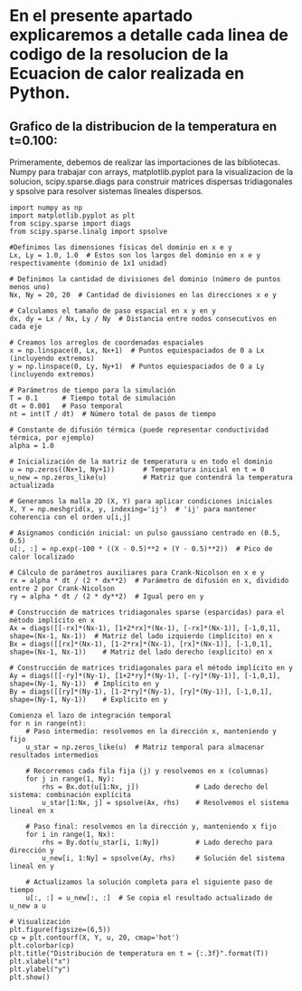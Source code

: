 # En el presente apartado explicaremos a detalle cada linea de codigo de la resolucion de la Ecuacion de calor realizada en Python.

## Grafico de la distribucion de la temperatura en t=0.100:

Primeramente, debemos de realizar las importaciones de las bibliotecas. 
Numpy para trabajar con arrays, matplotlib.pyplot para la visualizacion de la solucion, scipy.sparse.diags para construir matrices dispersas tridiagonales y spsolve para resolver sistemas lineales dispersos. 

    import numpy as np
    import matplotlib.pyplot as plt
    from scipy.sparse import diags
    from scipy.sparse.linalg import spsolve

    #Definimos las dimensiones físicas del dominio en x e y
    Lx, Ly = 1.0, 1.0  # Estos son los largos del dominio en x e y respectivamente (dominio de 1x1 unidad)

    # Definimos la cantidad de divisiones del dominio (número de puntos menos uno)
    Nx, Ny = 20, 20  # Cantidad de divisiones en las direcciones x e y

    # Calculamos el tamaño de paso espacial en x y en y
    dx, dy = Lx / Nx, Ly / Ny  # Distancia entre nodos consecutivos en cada eje
    
    # Creamos los arreglos de coordenadas espaciales
    x = np.linspace(0, Lx, Nx+1)  # Puntos equiespaciados de 0 a Lx (incluyendo extremos)
    y = np.linspace(0, Ly, Ny+1)  # Puntos equiespaciados de 0 a Ly (incluyendo extremos)
    
    # Parámetros de tiempo para la simulación
    T = 0.1      # Tiempo total de simulación
    dt = 0.001   # Paso temporal
    nt = int(T / dt)  # Número total de pasos de tiempo

    # Constante de difusión térmica (puede representar conductividad térmica, por ejemplo)
    alpha = 1.0
    
    # Inicialización de la matriz de temperatura u en todo el dominio
    u = np.zeros((Nx+1, Ny+1))       # Temperatura inicial en t = 0
    u_new = np.zeros_like(u)         # Matriz que contendrá la temperatura actualizada
    
    # Generamos la malla 2D (X, Y) para aplicar condiciones iniciales
    X, Y = np.meshgrid(x, y, indexing='ij')  # 'ij' para mantener coherencia con el orden u[i,j]
    
    # Asignamos condición inicial: un pulso gaussiano centrado en (0.5, 0.5)
    u[:, :] = np.exp(-100 * ((X - 0.5)**2 + (Y - 0.5)**2))  # Pico de calor localizado
    
    # Cálculo de parámetros auxiliares para Crank-Nicolson en x e y
    rx = alpha * dt / (2 * dx**2)  # Parámetro de difusión en x, dividido entre 2 por Crank-Nicolson
    ry = alpha * dt / (2 * dy**2)  # Igual pero en y
    
    # Construcción de matrices tridiagonales sparse (esparcidas) para el método implícito en x
    Ax = diags([[-rx]*(Nx-1), [1+2*rx]*(Nx-1), [-rx]*(Nx-1)], [-1,0,1], shape=(Nx-1, Nx-1))  # Matriz del lado izquierdo (implícito) en x
    Bx = diags([[rx]*(Nx-1), [1-2*rx]*(Nx-1), [rx]*(Nx-1)], [-1,0,1], shape=(Nx-1, Nx-1))    # Matriz del lado derecho (explícito) en x

    # Construcción de matrices tridiagonales para el método implícito en y
    Ay = diags([[-ry]*(Ny-1), [1+2*ry]*(Ny-1), [-ry]*(Ny-1)], [-1,0,1], shape=(Ny-1, Ny-1))  # Implícito en y
    By = diags([[ry]*(Ny-1), [1-2*ry]*(Ny-1), [ry]*(Ny-1)], [-1,0,1], shape=(Ny-1, Ny-1))    # Explícito en y
    
    Comienza el lazo de integración temporal
    for n in range(nt):
        # Paso intermedio: resolvemos en la dirección x, manteniendo y fijo
        u_star = np.zeros_like(u)  # Matriz temporal para almacenar resultados intermedios
    
        # Recorremos cada fila fija (j) y resolvemos en x (columnas)
        for j in range(1, Ny):
            rhs = Bx.dot(u[1:Nx, j])              # Lado derecho del sistema: combinación explícita
            u_star[1:Nx, j] = spsolve(Ax, rhs)    # Resolvemos el sistema lineal en x
    
        # Paso final: resolvemos en la dirección y, manteniendo x fijo
        for i in range(1, Nx):
            rhs = By.dot(u_star[i, 1:Ny])         # Lado derecho para dirección y
            u_new[i, 1:Ny] = spsolve(Ay, rhs)     # Solución del sistema lineal en y
    
        # Actualizamos la solución completa para el siguiente paso de tiempo
        u[:, :] = u_new[:, :]  # Se copia el resultado actualizado de u_new a u

    # Visualización
    plt.figure(figsize=(6,5))
    cp = plt.contourf(X, Y, u, 20, cmap='hot')
    plt.colorbar(cp)
    plt.title("Distribución de temperatura en t = {:.3f}".format(T))
    plt.xlabel("x")
    plt.ylabel("y")
    plt.show()
